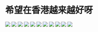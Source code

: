 # 希望在香港越来越好呀

![](img/f060522a-78ae-41d3-9e4f-99a5dd6ae45f.jpg)
![](img/35e8debc-12da-4415-9aa7-f7547e850d36.jpg)
![](img/0fef0164-a392-4bf4-b997-dcefb5556304.jpg)
![](img/7e517b52-9045-4782-ae69-c13cdfa90bba.jpg)
![](img/bf6c7f98-ade2-4994-a53f-e5dac65d8b90.jpg)
![](img/acbb3b02-26af-4bb6-8f1c-864763e46b65.jpg)
![](img/c10dc37a-cc9d-4d5c-81a4-4884a482aa93.jpg)
![](img/ff7d0bdc-6be7-44f0-9aa1-fcc0cf314b89.jpg)
![](img/bad62731-476e-4a41-8fcd-3a66884ba6b8.jpg)
![](img/5c0793d3-ed18-4dd0-9c5c-956bd911c5ed.jpg)
![](img/c209574d-f54f-48f2-b8db-b93a33dc456a.jpg)

